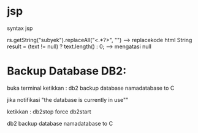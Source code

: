 # jsp
syntax jsp

rs.getString("subyek").replaceAll("<.*?>", "") --> replacekode html
String result = (text != null) ? text.length() : 0; --> mengatasi null

# Backup Database DB2:
buka terminal
ketikkan :
db2 backup database namadatabase to C

jika notifikasi "the database is currently in use""

ketikkan :
db2stop force
db2start

db2 backup database namadatabase to C
